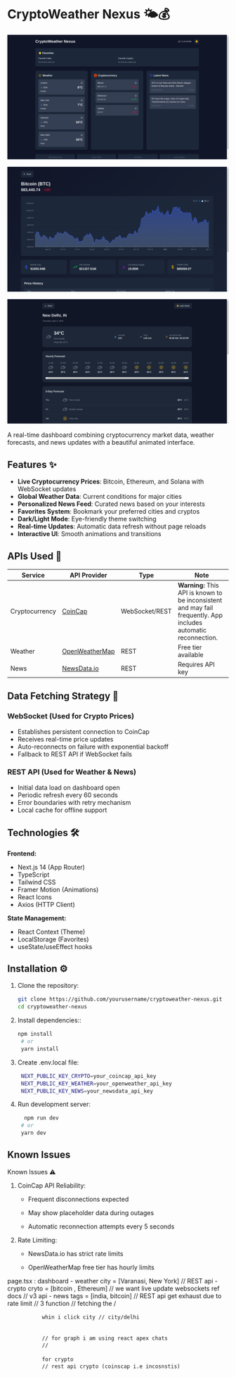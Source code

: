 # CryptoWeather Nexus 🌤️💰

![Dashboard Screenshot](./public/github_images/dashboard.png) 

![Coin Page Screenshot](./public/github_images/bitc.png) 

![Weather Page Screenshot](./public/github_images/weather.png) 

A real-time dashboard combining cryptocurrency market data, weather forecasts, and news updates with a beautiful animated interface.

## Features ✨

- **Live Cryptocurrency Prices**: Bitcoin, Ethereum, and Solana with WebSocket updates
- **Global Weather Data**: Current conditions for major cities
- **Personalized News Feed**: Curated news based on your interests
- **Favorites System**: Bookmark your preferred cities and cryptos
- **Dark/Light Mode**: Eye-friendly theme switching
- **Real-time Updates**: Automatic data refresh without page reloads
- **Interactive UI**: Smooth animations and transitions

## APIs Used 📡

| Service       | API Provider | Type       | Note |
|--------------|-------------|------------|------|
| Cryptocurrency | [CoinCap](https://docs.coincap.io/) | WebSocket/REST | **Warning:** This API is known to be inconsistent and may fail frequently. App includes automatic reconnection. |
| Weather       | [OpenWeatherMap](https://openweathermap.org/api) | REST | Free tier available |
| News          | [NewsData.io](https://newsdata.io/docs) | REST | Requires API key |

## Data Fetching Strategy 🔄

### WebSocket (Used for Crypto Prices)
- Establishes persistent connection to CoinCap
- Receives real-time price updates
- Auto-reconnects on failure with exponential backoff
- Fallback to REST API if WebSocket fails

### REST API (Used for Weather & News)
- Initial data load on dashboard open
- Periodic refresh every 60 seconds
- Error boundaries with retry mechanism
- Local cache for offline support

## Technologies 🛠️

**Frontend:**
- Next.js 14 (App Router)
- TypeScript
- Tailwind CSS
- Framer Motion (Animations)
- React Icons
- Axios (HTTP Client)

**State Management:**
- React Context (Theme)
- LocalStorage (Favorites)
- useState/useEffect hooks

## Installation ⚙️

1. Clone the repository:
   ```bash
   git clone https://github.com/yourusername/cryptoweather-nexus.git
   cd cryptoweather-nexus
   ```

2. Install dependencies::
   ```bash
   npm install
    # or
    yarn install
   ```
   
3. Create .env.local file:
   ```bash
    NEXT_PUBLIC_KEY_CRYPTO=your_coincap_api_key
    NEXT_PUBLIC_KEY_WEATHER=your_openweather_api_key
    NEXT_PUBLIC_KEY_NEWS=your_newsdata_api_key
   ```
   
4. Run development server:
   ```bash
     npm run dev
    # or
    yarn dev
   ```
## Known Issues

Known Issues ⚠️

1. CoinCap API Reliability:

    - Frequent disconnections expected

    - May show placeholder data during outages

    - Automatic reconnection attempts every 5 seconds

2. Rate Limiting:

    - NewsData.io has strict rate limits

    - OpenWeatherMap free tier has hourly limits


page.tsx : dashboard
               - weather city  = [Varanasi, New York]   // REST api
               - crypto  cryto = [bitcoin , Ethereum]  // we want live update websockets ref docs
                                                         //  v3 api 
               - news     tags = [india, bitcoin]      // REST api get exhaust due to rate limit
               // 3 function 
               // fetching the
               /


               whin i click city // city/delhi


               // for graph i am using react apex chats
               // 

               for crypto
               // rest api crypto (coinscap i.e incosnstis)